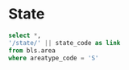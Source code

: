 # State

```sql state
select *,
'/state/' || state_code as link
from bls.area
where areatype_code = 'S'
```

<DataTable data={state} link=link compact rows=60>
    <Column id=state_code />
    <Column id=area_name />
</DataTable>